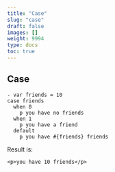 ```yaml
---
title: "Case"
slug: "case"
draft: false
images: []
weight: 9994
type: docs
toc: true
---
```


## Case
```
- var friends = 10
case friends
  when 0
    p you have no friends
  when 1
    p you have a friend
  default
    p you have #{friends} friends
```

Result is:

`<p>you have 10 friends</p>`

